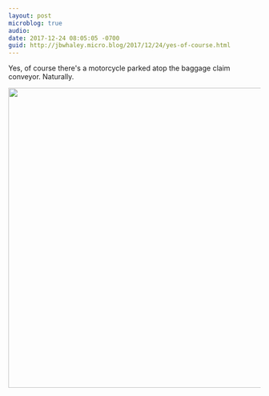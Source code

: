 ```yaml
---
layout: post
microblog: true
audio: 
date: 2017-12-24 08:05:05 -0700
guid: http://jbwhaley.micro.blog/2017/12/24/yes-of-course.html
---
```

Yes, of course there's a motorcycle parked atop the baggage claim conveyor. Naturally.

<img src="http://www.jarrodwhaley.com/uploads/2017/86e074a29f.jpg" width="600" height="600" />
